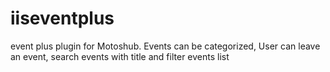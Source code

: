 # iiseventplus
event plus plugin for Motoshub. Events can be categorized, User can leave an event, search events with title and filter events list
